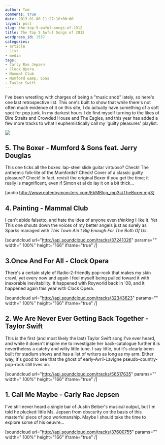 ```yaml
---
author: Tom
comments: true
date: 2013-01-08 11:27:18+00:00
layout: post
slug: the-top-5-awful-songs-of-2012
title: The Top 5 Awful Songs of 2012
wordpress_id: 1537
categories:
- article
- List
- media
tags: 
- Carly Rae Jepsen
- Clock Opera
- Mammal Club
- Mumford &amp; Sons
- Taylor Swift
---
```


I've been wrestling with charges of being a "music snob" lately, so here's one last retrospective list. This one's built to show that while there's not often much evidence of it on this site, I do actually have something of a soft spot for pop junk. In my darkest hours I do find myself turning to the likes of Dire Straits and Crowded House and The Eagles, and this year has added a few more tracks to what I euphemistically call my 'guilty pleasures' playlist.

[![](http://www.eatenbymonsters.com/wp-content/uploads/2013/01/BestOfTheWorst.png)](http://www.eatenbymonsters.com/?attachment_id=1542#main)


## 5. The Boxer - Mumford & Sons feat. Jerry Douglas


This one ticks all the boxes: lap-steel slide guitar virtuoso? Check! The anthemic folk-lite of the Mumfords? Check! Cover of a classic guilty pleasure? Check! In fact, revisit the original Boxer if you get the time; it really is magnificent, even if Simon et al do lay it on a bit thick...

[audio http://www.eatenbymonsters.com/EbMBlog_mp3s/TheBoxer.mp3]


## 4. Painting - Mammal Club


I can't abide falsetto, and hate the idea of anyone even _thinking_ I like it. Yet This one shouts down the voices of my better angels just as surely as Sparks managed with _This Town Ain't Big Enough For The Both Of Us_.

[soundcloud url="http://api.soundcloud.com/tracks/37241026" params="" width=" 100%" height="166" iframe="true" /]


## 3.Once And For All - Clock Opera


There's a certain style of Radio-2-friendly pop-rock that makes my skin crawl, yet every now and again I feel myself being pulled toward it with inexorable inevitability. It happened with Royworld back in '08, and it happened again this year with Clock Opera.

[soundcloud url="http://api.soundcloud.com/tracks/32343623" params="" width=" 100%" height="166" iframe="true" /]


## 2. We Are Never Ever Getting Back Together - Taylor Swift


This is the first (and most likely the last) Taylor Swift song I've ever heard, and while it doesn't inspire me to investigate her back-catalogue further it is nevertheless a catchy and witty little tune. I say little, but it's clearly been built for stadium shows and has a list of writers as long as my arm. Either way, it's good to see that the ghost of early-Avril-Lavigne pseudo-country-pop-rock still lives on.

[soundcloud url="http://api.soundcloud.com/tracks/56517635" params="" width=" 100%" height="166" iframe="true" /]


## 1. Call Me Maybe - Carly Rae Jepsen


I've still never heard a single bar of Justin Beiber's musical output, but I'm told he plucked little Ms. Jepsen from obscurity on the basis of this masterful piece of pop workmanship. Maybe I should take the time to explore some of his oeuvre...

[soundcloud url="http://api.soundcloud.com/tracks/37600755" params="" width=" 100%" height="166" iframe="true" /]
